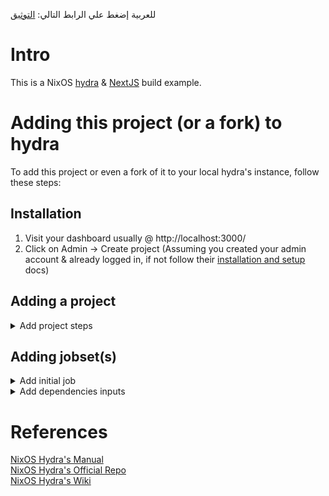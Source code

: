 للعربية إضغط علي الرابط التالي: [التوثيق](docs/ar/)

# Intro

This is a NixOS [hydra](https://nixos.wiki/wiki/Hydra) & [NextJS](https://nextjs.org/) build example.

# Adding this project (or a fork) to hydra

To add this project or even a fork of it to your local hydra's instance, follow these steps:

## Installation

1. Visit your dashboard usually @ http://localhost:3000/
2. Click on Admin -> Create project (Assuming you created your admin account & already logged in, if not follow their [installation and setup](https://github.com/NixOS/hydra?tab=readme-ov-file#installation-and-setup) docs)

## Adding a project

<details>
<summary>Add project steps</summary>
   
1. Identifier: Nix-NextJS (or anything you'd like but it has to be unique among your other projects)
2. Display name: Nix-NextJS
3. Desciption: 	A NextJS hydra example.
4. Homepage (This one could be docs page or project's github url): https://github.com/Al-Ghoul/Nix-NextJS
5. Create project (ignore everything else, declative spec/input are meant to provide all the info in a JSON format, declaratively (I'll refer to that later))

</details>

## Adding jobset(s)

<details>
<summary>Add initial job</summary>

1. After creating your project, go to hydra's index page, you'll find your project listed there click on the identifier.
2. Click on actions -> Create jobset.
3. Identifier: Nix-NextJS-Build (Keeping State: Enabled, Visible: Ticked).
4. Type: Legacy (I'll provide a flake example later).
5. Description: Nix-NextJS's build jobset.
6. Nix expression: release.nix **in** siteSrc.
7. Check interval: 60 (seconds).
8. Scheduling shares: 1.

</details>

<details>
<summary>Add dependencies inputs</summary>
Skip everything and scroll down to inputs section:

1. Click on Add a new input:

-   Input name: siteSrc (This input's name gets passed to [release.nix](https://github.com/Al-Ghoul/Nix-NextJS/blob/main/release.nix#L2))
-   Type: Git checkout
-   Value: "https://github.com/Al-Ghoul/Nix-NextJS main" (with no quotes) <br>
    or provide your projects url, wondering why the extra 'main'?, well by default hydra tries to fetch from master branch, so you can override it like that

2. Add a second input(You'll need another input for nixpkgs):

-   Input name: nixpkgs
-   Type: Git checkout
-   Value: "https://github.com/nixos/nixpkgs nixos-23.11" (with no quotes) <br>
    again 'nixos-23.11' overrides or 'specifies' the branch

</details>

# References

[NixOS Hydra's Manual](https://hydra.nixos.org/build/196107287/download/1/hydra/introduction.html) <br>
[NixOS Hydra's Official Repo](https://github.com/NixOS/hydra) <br>
[NixOS Hydra's Wiki](https://nixos.wiki/wiki/Hydra)
